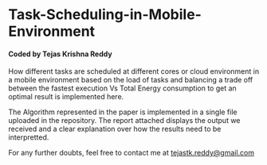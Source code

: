 # Task-Scheduling-in-Mobile-Environment

#### Coded by Tejas Krishna Reddy 
 
How different tasks are scheduled at different cores or cloud environment in a mobile environment based on the load of tasks and balancing a trade off between the fastest execution Vs Total Energy consumption to get an optimal result is implemented here.

The Algorithm represented in the paper is implemented in a single file uploaded in the repository. 
The report attached displays the output we received and a clear explanation over how the results need to be interpretted. 

For any further doubts, feel free to contact me at tejastk.reddy@gmail.com
